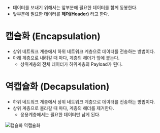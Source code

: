 - 데이터를 보내기 위해서는 앞부분에 필요한 데이터를 함께 동봉한다.
- 앞부분에 필요한 데이터를 **헤더(Header)** 라고 한다.
# 캡슐화 (Encapsulation)
- 상위 네트워크 계층에서 하위 네트워크 계층으로 데이터를 전송하는 방법이다.
- 아래 계층으로 내려갈 때 마다, 계층의 헤더가 앞에 붙는다.
  - 상위계층의 전체 데이터가 하위계층의 Payload가 된다.

# 역캡슐화 (Decapsulation)
- 하위 네트워크 계층에서 상위 네트워크 계층으로 데이터를 전송하는 방법이다.
- 상위 계층으로 올라갈 때 마다, 계층의 헤더를 제거한다.
  - 응용계층에서는 필요한 데이터만 남게 된다.



![캡슐화 역캡슐화](https://user-images.githubusercontent.com/57896918/166898927-124be7db-c53d-44ad-a873-83432e894fb3.png)
